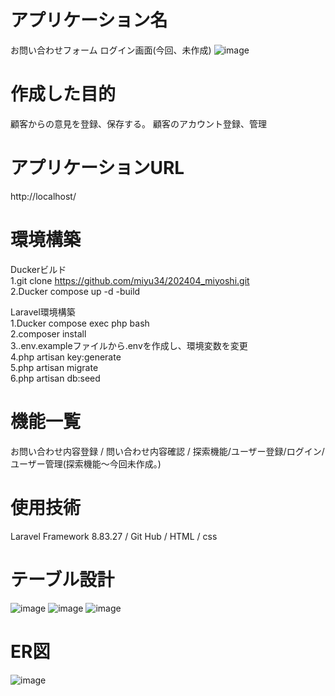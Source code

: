 # アプリケーション名
お問い合わせフォーム
ログイン画面(今回、未作成)
![image](https://github.com/miyu34/202404_miyoshi/assets/125182885/2799828b-0560-4c4d-8ce6-99bed582134a)


# 作成した目的
顧客からの意見を登録、保存する。
顧客のアカウント登録、管理
 
# アプリケーションURL
http://localhost/

# 環境構築
Duckerビルド  
1.git clone https://github.com/miyu34/202404_miyoshi.git  
2.Ducker compose up -d -build  

Laravel環境構築  
1.Ducker compose exec php bash  
2.composer install  
3..env.exampleファイルから.envを作成し、環境変数を変更  
4.php artisan key:generate  
5.php artisan migrate  
6.php artisan db:seed  
 
# 機能一覧
お問い合わせ内容登録 / 問い合わせ内容確認 / 探索機能/ユーザー登録/ログイン/ユーザー管理(探索機能〜今回未作成。)
 
# 使用技術
Laravel Framework 8.83.27 / Git Hub / HTML / css
 
# テーブル設計
![image](https://github.com/miyu34/202404_miyoshi/assets/125182885/9ef3febb-82bb-4236-99e7-0c658e30bf2c)
![image](https://github.com/miyu34/202404_miyoshi/assets/125182885/fc31d809-65d5-4aba-b080-4ec18643e479)
![image](https://github.com/miyu34/202404_miyoshi/assets/125182885/c2a70ab9-1966-40d4-ba9d-041ba24b14a0)

# ER図
![image](https://github.com/miyu34/202404_miyoshi/assets/125182885/c43ff190-7280-4350-b8d7-58f0f352ebca)
